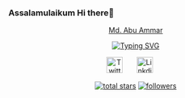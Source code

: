 ### Assalamulaikum Hi there👋

<!--
**abuammarsami/abuammarsami** is a ✨ _special_ ✨ repository because its `README.md` (this file) appears on your GitHub profile.

Here are some ideas to get you started:

- 🔭 I’m currently working on ...
- 🌱 I’m currently learning ...
- 👯 I’m looking to collaborate on ...
- 🤔 I’m looking for help with ...
- 💬 Ask me about ...
- 📫 How to reach me: ...
- 😄 Pronouns: ...
- ⚡ Fun fact: ...
-->

<p align="center">
  <a href="https://github.com/abuammarsami">
    Md. Abu Ammar
</p>

<p align="center"> 
<a href="https://git.io/typing-svg"><img src="https://readme-typing-svg.demolab.com?font=Fira+Code&pause=1000&color=F70799&width=435&lines=Software+Engineer;Quantum+Computing++Enthusiast;Quantum+Machine+Learning+Enthusiast" alt="Typing SVG" /></a>
</p>

<!-- Social icons section -->
<p align="center">
  <a href="https://twitter.com/AbuAmmarSalman"><img width="32px" alt="Twitter" title="Twitter" src="https://i.imgur.com/OXZM1L6.png"/></a>
  &#8287;&#8287;&#8287;&#8287;&#8287;
  <a href="https://www.linkedin.com/in/abu-ammar/"><img width="32px" alt="Linkdin" title="Linkdin" src="https://raw.githubusercontent.com/rahuldkjain/github-profile-readme-generator/master/src/images/icons/Social/linked-in-alt.svg"/></a>
  &#8287;&#8287;&#8287;&#8287;&#8287;
</p>


<!-- Social badges section -->
<!-- Badges with custom icons - https://github.com/DenverCoder1/custom-icon-badges -->
<!-- View counter - https://github.com/DenverCoder1/Simple-View-Counter -->
<p align="center">
  
  <a href="https://github.com/abuammarsami?tab=repositories&sort=stargazers">
    <img alt="total stars" title="Total stars on GitHub" src="https://custom-icon-badges.demolab.com/github/stars/abuammarsami?color=55960c&style=for-the-badge&labelColor=488207&logo=star"/></a>
  <a href="https://github.com/abuammarsami?tab=followers">
    <img alt="followers" title="Follow me on Github" src="https://custom-icon-badges.demolab.com/github/followers/abuammarsami?color=236ad3&labelColor=1155ba&style=for-the-badge&logo=person-add&label=Follow&logoColor=white"/></a>
  
  
</p>
